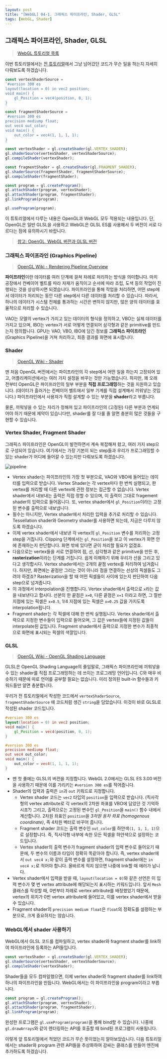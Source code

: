```yaml
---
layout: post
title: "[WebGL] 04-1. 그래픽스 파이프라인, Shader, GLSL"
tags: [WebGL, Shader]
---
```

## 그래픽스 파이프라인, Shader, GLSL

> [WebGL 튜토리얼 목록]({{site.url}}/1_webgl-tutorials)

이번 튜토리얼에서는 [전 튜토리얼]({{site.url}}/2019/04/20/webgl-vao)에서 그냥 넘어갔던 코드가 무슨 일을 하는지 자세히 다뤄보도록 하겠습니다. 

<!--more-->

```typescript
const vertexShaderSource = 
`#version 300 es
layout(location = 0) in vec2 position;
void main() {
    gl_Position = vec4(position, 0, 1);
}
`
const fragmentShaderSource = 
`#version 300 es
precision mediump float;
out vec4 out_color;
void main() {
    out_color = vec4(1, 1, 1, 1);
}
`
const vertexShader = gl.createShader(gl.VERTEX_SHADER);
gl.shaderSource(vertexShader, vertexShaderSource);
gl.compileShader(vertexShader);

const fragmentShader = gl.createShader(gl.FRAGMENT_SHADER);
gl.shaderSource(fragmentShader, fragmentShaderSource);
gl.compileShader(fragmentShader);

const program = gl.createProgram();
gl.attachShader(program, vertexShader);
gl.attachShader(program, fragmentShader);
gl.linkProgram(program);

gl.useProgram(program);
```

이 튜토리얼에서 다루는 내용은 OpenGL과 WebGL 모두 적용되는 내용입니다. 단, OpenGL은 일반 GLSL을 사용하고 WebGL은 GLSL ES를 사용해서 두 버전이 서로 다르다는 점에 유의하시기 바랍니다.

> [참고: OpenGL, WebGL 버전과 GLSL 버전](https://en.wikipedia.org/wiki/OpenGL_Shading_Language#Versions)

### 그래픽스 파이프라인 (Graphics Pipeline)

> [OpenGL Wiki - Rendering Pipeline Overview](https://www.khronos.org/opengl/wiki/Rendering_Pipeline_Overview)

**파이프라인**이란 데이터를 여러 단계에 걸쳐 차례로 처리하는 방식을 의미합니다. 마치 공장에서 컨베이어 벨트를 따라 자재가 움직이고 순서에 따라 조립, 도색 등의 작업이 진행되는 것을 상상하시면 되겠습니다. 파이프라인을 통해 작업을 처리하면, 어떤 step에서 데이터가 처리되는 동안 다른 step에서 다른 데이터를 처리할 수 있습니다. 따라서, 하나의 데이터가 시스템 전체를 통과하는 시간은 변하지 않지만, 많은 양의 데이터를 효율적으로 처리할 수 있습니다.

VAO는 모델의 vertex가 가지고 있는 데이터의 형식을 정의하고, VBO는 실제 데이터를 가지고 있으며, IBO는 vertex가 서로 어떻게 연결되어 삼각형과 같은 primitive를 만드는지 정의합니다. GPU는 VAO, VBO, IBO에 담긴 정보를 **그래픽스 파이프라인**(Graphics Pipeline)을 거쳐 처리하고, 최종 결과를 화면에 표시합니다.

### Shader

> [OpenGL Wiki - Shader](https://www.khronos.org/opengl/wiki/Shader)

맨 처음 OpenGL 버전에서는 파이프라인의 각 step에서 어떤 일을 하는지 고정되어 있고, 어플리케이션에서는 여러 가지 설정을 바꾸는 것만 가능했습니다. 하지만, 꽤 오래 전부터 OpenGL은 파이프라인의 일부 부분을 **직접 프로그래밍**하는 것을 지원하고 있습니다. (데이터가 흘러가는 컨베이어 벨트에서 일부 기계를 직접 설계해서 끼워넣는 것입니다.) 파이프라인에서 사용자가 직접 설계할 수 있는 부분을 **shader**라고 부릅니다.

물론, 끼워넣을 수 있는 자리가 정해져 있고 파이프라인의 (고정된) 다른 부분과 연계되어야 하기 때문에 제약이 있습니다만, shader를 잘 다룰 줄 알면 충분히 많은 것들을 구현할 수 있습니다.

### Vertex Shader, Fragment Shader

그래픽스 파이프라인은 OpenGL이 발전하면서 계속 복잡해져 왔고, 여러 가지 step으로 구성되어 있습니다. 여기에서는 가장 기본이 되는 step들과 우리가 프로그래밍할 수 있는 shader가 어디에 들어갈 수 있는지만 다뤄보도록 하겠습니다.

![pipeline]({{site.url}}/images/04-shader-pipeline.PNG)

- Vertex shader는 파이프라인의 가장 첫 부분으로, VAO와 VBO에 들어있는 데이터를 입력으로 받습니다. Vertex Shader는 각 vertex마다 한 번씩 실행되고, 한 vertex를 처리할 때 다른 vertex에 관한 정보는 접근할 수 없습니다. Vertex shader에서 내보내는 출력은 직접 정할 수 있으며, 이 출력이 그대로 fragement shader의 입력으로 들어옵니다. 또, vertex shader에서 `gl_Position`이라는 고정된 변수를 출력으로 내보냅니다.
- 필수는 아니지만, Vertex shader에서 처리한 입력을 추가로 처리할 수 있습니다. Tessellation shader와 Geometry shader를 사용하면 되는데, 지금은 다루지 않도록 하겠습니다.
- 이제 vertex shader에서 내보낸 각 vertex의 `gl_Position` 변수를 처리하는 고정 step을 거칩니다. Clipping 단계에서는 `gl_Position`을 보고 이 vertex가 화면 안에 존재하는지 판단합니다. 화면 밖에 있다면 굳이 처리할 필요가 없겠죠.
- 다음으로는 vertex들을 서로 연결하여 점, 선, 삼각형과 같은 primitive을 만든 후, **rasterization**이라는 단계를 거칩니다. 쉽게 이해하기 위해 우리가 선을 그리고 있다고 생각합시다. Vertex shader에서는 2개의 끝점 vertex를 처리하여 넘겨줍니다. 하지만, 화면에는 끝점만 그리는 것이 아니라 점을 연결하는 선상의 픽셀들도 그려야 하겠죠? Rasterization을 할 때 어떤 픽셀들이 사이에 있는지 판단하여 다음 step으로 넘겨줍니다. 
- 이 과정에서 interpolation을 진행합니다. Vertex shader에서 출력으로 `x`라는 값을 내보낸다고 합시다. 선분의 한 끝점은 `x=0`, 다른 끝점은 `x=1` 이라고 하면, 그 절반 지점에 있는 픽셀은 `x=0.5`, 1/4 지점에 있는 픽셀은 `x=0.25` 값을 가지도록 interpolation됩니다.
- Fragment shader는 각 픽셀에 대해 한 번씩 실행됩니다. Vertex shader에서 출력으로 지정한 변수들이 입력으로 들어오며, 그 값은 vertex들에 지정된 값들이 interpolate된 값입니다. Fragment shader에서 출력으로 지정한 변수가 최종적으로 화면에 표시되는 픽셀의 색깔입니다.

### GLSL

>  [OpenGL Wiki - OpenGL Shading Language](https://www.khronos.org/opengl/wiki/OpenGL_Shading_Language)

GLSL은 OpenGL Shading Language의 줄임말로, 그래픽스 파이프라인에 끼워넣을 수 있는 shader를 직접 프로그래밍하는 데 쓰이는 프로그래밍 언어입니다. C와 매우 비슷하기 때문에 따로 언어를 공부할 필요는 없습니다. 미리 정의된 built-in 함수들과 키워드들만 알면 충분합니다.

우리가 전 튜토리얼에서 작성한 코드에서 `vertexShaderSource`, `fragmentShaderSource` 에 코드처럼 생긴 `string`을 담았습니다. 이것이 바로 GLSL로 작성된 shader 코드입니다.

```GLSL
#version 300 es
layout(location = 0) in vec2 position;
void main() {
    gl_Position = vec4(position, 0, 1);
}
```

```GLSL
#version 300 es
precision mediump float;
out vec4 out_color;
void main() {
    out_color = vec4(1, 1, 1, 1);
}
```

- 맨 첫 줄에는 GLSL의 버전을 지정합니다. WebGL 2.0에서는 GLSL ES 3.00 버전을 사용하기 때문에 이를 가리키는 `#version 300 es`를 적어줍니다.
- Shader의 입력과 출력은 `in`과 `out` 키워드로 지정합니다.
    - Vertex shader 코드는 `vec2` 타입의 `position`을 입력으로 받습니다. (직사각형의 vertex attribute로 각 vertex의 2차원 좌표를 VBO에 담았던 것 기억하시죠?) 그리고, 출력으로는 고정된 변수인 `gl_Position`을 `main()` 함수 내에서 계산합니다. 2차원 좌표인 `position`을 *3차원 동차 좌표 (homogenous coordinate)*, 즉 4차원 벡터로 바꾸어 줍니다. 
    - Fragment shader 코드는 출력 변수인 `out_color`를 하얀색`(1, 1, 1, 1)`으로 설정합니다. 즉, 직사각형 내부에 속한 모든 픽셀을 하얀색으로 설정하는 코드입니다.
    - Vertex shader의 출력 변수가 fragment shader의 입력 변수로 들어오기 때문에, 두 변수의 이름과 타입이 정확히 똑같아야 합니다. 즉, vertex shader에서 `out vec4 x;`와 같이 출력 변수를 설정하면, fragment shader에는 `in vec4 x;`로 적어야 합니다. 올바르게 적지 않으면 나중에 link할 때 에러가 납니다.
- Vertex shader에서 입력을 받을 때, `layout(location = 0)`와 같은 선언은 이 입력 변수가 몇 번 vertex attribute에 해당되는지 표시하는 키워드입니다. 앞서 `Mesh` 클래스를 작성할 때, 0번부터 차례로 vertex attribute를 배정했었기 때문에, vertex의 위치가 0번 vertex attribute에 들어있고, 이를 vertex shader에서 받을 수 있습니다. 
- Fragment shader의 `precision medium float`은 `float`의 정확도를 설정하는 부분으로, 크게 중요하지는 않습니다.

### WebGL에서 shader 사용하기

WebGL에서 GLSL 코드를 컴파일하고, vertex shader와 fragment shader를 link하여 파이프라인에 등록하는 API들입니다.

```typescript
const vertexShader = gl.createShader(gl.VERTEX_SHADER);
gl.shaderSource(vertexShader, vertexShaderSource);
gl.compileShader(vertexShader);
```


Shader들을 모두 컴파일했으면, 이제 vertex shader와 fragment shader를 link하여 하나의 파이프라인을 만듭니다. WebGL에서는 이 파이프라인을 program이라고 부릅니다.

```typescript
const program = gl.createProgram();
gl.attachShader(program, vertexShader);
gl.attachShader(program, fragmentShader);
gl.linkProgram(program);
```
완성한 프로그램은 `gl.useProgram(program)`을 통해 bind할 수 있습니다. 나중에 `gl.drawArrays`와 같이 렌더링하는 API를 호출할 때 bind된 프로그램이 사용됩니다.

이렇게 앞 튜토리얼에서 적었던 코드가 무슨 뜻이었는지 알아보았습니다. 다음 튜토리얼에서는 shader와 program 관련 API들을 추상화하여 감싸는 클래스를 만들어 엔진에 추가하도록 하겠습니다.